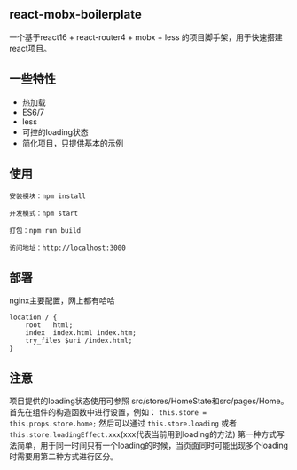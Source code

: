 ## react-mobx-boilerplate

一个基于react16 + react-router4 + mobx + less 的项目脚手架，用于快速搭建react项目。

## 一些特性

- 热加载
- ES6/7
- less
- 可控的loading状态
- 简化项目，只提供基本的示例

## 使用
```
安装模块：npm install  

开发模式：npm start  

打包：npm run build

访问地址：http://localhost:3000
```
## 部署
nginx主要配置，网上都有哈哈
```
location / {
	root   html;
	index  index.html index.htm;
	try_files $uri /index.html;
}
```

## 注意
项目提供的loading状态使用可参照 src/stores/HomeState和src/pages/Home。
首先在组件的构造函数中进行设置，例如：
`this.store = this.props.store.home;`
然后可以通过
`this.store.loading`
或者
`this.store.loadingEffect.xxx`(xxx代表当前用到loading的方法)
第一种方式写法简单，用于同一时间只有一个loading的时候，当页面同时可能出现多个loading时需要用第二种方式进行区分。